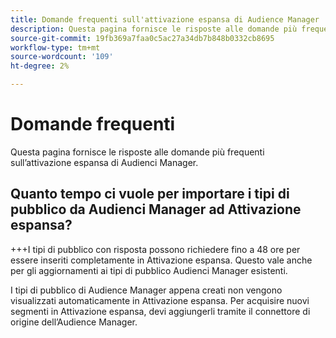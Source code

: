 ```yaml
---
title: Domande frequenti sull'attivazione espansa di Audience Manager
description: Questa pagina fornisce le risposte alle domande più frequenti sull’attivazione espansa di Audienci Manager.
source-git-commit: 19fb369a7faa0c5ac27a34db7b848b0332cb8695
workflow-type: tm+mt
source-wordcount: '109'
ht-degree: 2%

---
```



# Domande frequenti

Questa pagina fornisce le risposte alle domande più frequenti sull’attivazione espansa di Audienci Manager.

## Quanto tempo ci vuole per importare i tipi di pubblico da Audienci Manager ad Attivazione espansa?

+++I tipi di pubblico con risposta possono richiedere fino a 48 ore per essere inseriti completamente in Attivazione espansa. Questo vale anche per gli aggiornamenti ai tipi di pubblico Audienci Manager esistenti.

I tipi di pubblico di Audience Manager appena creati non vengono visualizzati automaticamente in Attivazione espansa. Per acquisire nuovi segmenti in Attivazione espansa, devi aggiungerli tramite il connettore di origine dell’Audience Manager.

